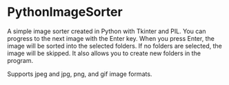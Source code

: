# PythonImageSorter
A simple image sorter created in Python with Tkinter and PIL.
You can progress to the next image with the Enter key. When you press Enter, the image will be sorted into the selected folders. If no folders are selected, the image will be skipped.
It also allows you to create new folders in the program.

Supports jpeg and jpg, png, and gif image formats.
